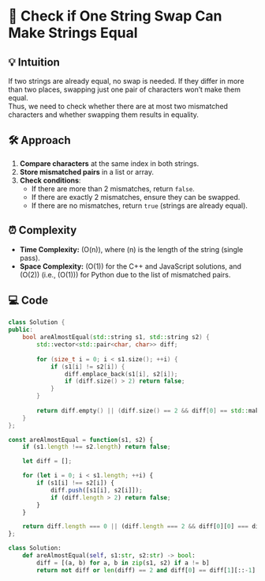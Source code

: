 # 📜 Check if One String Swap Can Make Strings Equal

## 💡 Intuition  
If two strings are already equal, no swap is needed. If they differ in more than two places, swapping just one pair of characters won’t make them equal.  
Thus, we need to check whether there are at most two mismatched characters and whether swapping them results in equality.  

## 🛠️ Approach  
1. **Compare characters** at the same index in both strings.  
2. **Store mismatched pairs** in a list or array.  
3. **Check conditions**:  
   - If there are more than 2 mismatches, return `false`.  
   - If there are exactly 2 mismatches, ensure they can be swapped.  
   - If there are no mismatches, return `true` (strings are already equal).  

## ⏰ Complexity  
- **Time Complexity:** \(O(n)\), where \(n\) is the length of the string (single pass).  
- **Space Complexity:** \(O(1)\) for the C++ and JavaScript solutions, and \(O(2)\) (i.e., \(O(1)\)) for Python due to the list of mismatched pairs.

## 💻 Code
```C++ []
class Solution {
public:
    bool areAlmostEqual(std::string s1, std::string s2) {
        std::vector<std::pair<char, char>> diff;
        
        for (size_t i = 0; i < s1.size(); ++i) {
            if (s1[i] != s2[i]) {
                diff.emplace_back(s1[i], s2[i]);
                if (diff.size() > 2) return false;
            }
        }
        
        return diff.empty() || (diff.size() == 2 && diff[0] == std::make_pair(diff[1].second, diff[1].first));
    }
};
```
```javascript []
const areAlmostEqual = function(s1, s2) {
    if (s1.length !== s2.length) return false;

    let diff = [];

    for (let i = 0; i < s1.length; ++i) {
        if (s1[i] !== s2[i]) {
            diff.push([s1[i], s2[i]]);
            if (diff.length > 2) return false;
        }
    }

    return diff.length === 0 || (diff.length === 2 && diff[0][0] === diff[1][1] && diff[0][1] === diff[1][0]);
};
```
```Python []
class Solution:
    def areAlmostEqual(self, s1:str, s2:str) -> bool:
        diff = [(a, b) for a, b in zip(s1, s2) if a != b]
        return not diff or len(diff) == 2 and diff[0] == diff[1][::-1]
```